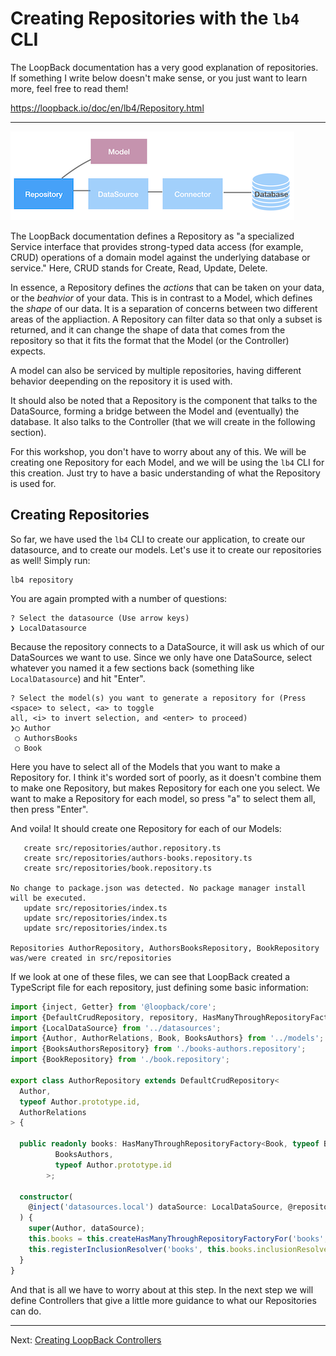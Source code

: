 # Creating Repositories with the `lb4` CLI

The LoopBack documentation has a very good explanation of repositories. If something I write below doesn't make sense, or you just want to learn more, feel free to read them!

https://loopback.io/doc/en/lb4/Repository.html

---

![The location of a repository in a LoopBack application](assets/g.repositoryarchitecture.png)

The LoopBack documentation defines a Repository as "a specialized Service interface that provides strong-typed data access (for example, CRUD) operations of a domain model against the underlying database or service." Here, CRUD stands for Create, Read, Update, Delete.

In essence, a Repository defines the _actions_ that can be taken on your data, or the _beahvior_ of your data. This is in contrast to a Model, which defines the _shape_ of our data. It is a separation of concerns between two different areas of the appliaction. A Repository can filter data so that only a subset is returned, and it can change the shape of data that comes from the repository so that it fits the format that the Model (or the Controller) expects.

A model can also be serviced by multiple repositories, having different behavior deepending on the repository it is used with.

It should also be noted that a Repository is the component that talks to the DataSource, forming a bridge between the Model and (eventually) the database. It also talks to the Controller (that we will create in the following section).

For this workshop, you don't have to worry about any of this. We will be creating one Repository for each Model, and we will be using the `lb4` CLI for this creation. Just try to have a basic understanding of what the Repository is used for.

## Creating Repositories

So far, we have used the `lb4` CLI to create our application, to create our datasource, and to create our models. Let's use it to create our repositories as well! Simply run:

```
lb4 repository
```

You are again prompted with a number of questions:

```
? Select the datasource (Use arrow keys)
❯ LocalDatasource 
```

Because the repository connects to a DataSource, it will ask us which of our DataSources we want to use. Since we only have one DataSource, select whatever you named it a few sections back (something like `LocalDatasource`) and hit "Enter".

```
? Select the model(s) you want to generate a repository for (Press <space> to select, <a> to toggle 
all, <i> to invert selection, and <enter> to proceed)
❯◯ Author
 ◯ AuthorsBooks
 ◯ Book
```

Here you have to select all of the Models that you want to make a Repository for. I think it's worded sort of poorly, as it doesn't combine them to make one Repository, but makes Repository for each one you select. We want to make a Repository for each model, so press "a" to select them all, then press "Enter".

And voila! It should create one Repository for each of our Models:

```
   create src/repositories/author.repository.ts
   create src/repositories/authors-books.repository.ts
   create src/repositories/book.repository.ts

No change to package.json was detected. No package manager install will be executed.
   update src/repositories/index.ts
   update src/repositories/index.ts
   update src/repositories/index.ts

Repositories AuthorRepository, AuthorsBooksRepository, BookRepository was/were created in src/repositories
```

If we look at one of these files, we can see that LoopBack created a TypeScript file for each repository, just defining some basic information:

```ts
import {inject, Getter} from '@loopback/core';
import {DefaultCrudRepository, repository, HasManyThroughRepositoryFactory} from '@loopback/repository';
import {LocalDataSource} from '../datasources';
import {Author, AuthorRelations, Book, BooksAuthors} from '../models';
import {BooksAuthorsRepository} from './books-authors.repository';
import {BookRepository} from './book.repository';

export class AuthorRepository extends DefaultCrudRepository<
  Author,
  typeof Author.prototype.id,
  AuthorRelations
> {

  public readonly books: HasManyThroughRepositoryFactory<Book, typeof Book.prototype.id,
          BooksAuthors,
          typeof Author.prototype.id
        >;

  constructor(
    @inject('datasources.local') dataSource: LocalDataSource, @repository.getter('BooksAuthorsRepository') protected booksAuthorsRepositoryGetter: Getter<BooksAuthorsRepository>, @repository.getter('BookRepository') protected bookRepositoryGetter: Getter<BookRepository>,
  ) {
    super(Author, dataSource);
    this.books = this.createHasManyThroughRepositoryFactoryFor('books', bookRepositoryGetter, booksAuthorsRepositoryGetter,);
    this.registerInclusionResolver('books', this.books.inclusionResolver);
  }
}
```

And that is all we have to worry about at this step. In the next step we will define Controllers that give a little more guidance to what our Repositories can do.

---
Next: [Creating LoopBack Controllers](h.loopback-controller.md)